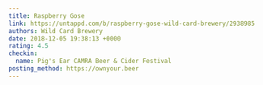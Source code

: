```yaml
---
title: Raspberry Gose
link: https://untappd.com/b/raspberry-gose-wild-card-brewery/2938985
authors: Wild Card Brewery
date: 2018-12-05 19:38:13 +0000
rating: 4.5
checkin:
  name: Pig's Ear CAMRA Beer & Cider Festival
posting_method: https://ownyour.beer
---
```

